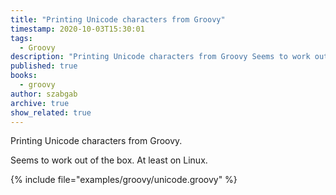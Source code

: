 ```yaml
---
title: "Printing Unicode characters from Groovy"
timestamp: 2020-10-03T15:30:01
tags:
  - Groovy
description: "Printing Unicode characters from Groovy Seems to work out of the box. At least on Linux."
published: true
books:
  - groovy
author: szabgab
archive: true
show_related: true
---
```



Printing Unicode characters from Groovy.

Seems to work out of the box. At least on Linux.


{% include file="examples/groovy/unicode.groovy" %}

